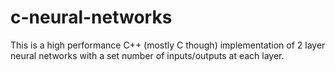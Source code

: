 c-neural-networks
=================

This is a high performance C++ (mostly C though) implementation of 2 layer neural networks with a set number of inputs/outputs at each layer.
